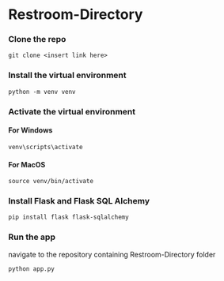 # Restroom-Directory

### Clone the repo
```
git clone <insert link here>
```

### Install the virtual environment
```
python -m venv venv
```

### Activate the virtual environment
#### For Windows
```
venv\scripts\activate
```
#### For MacOS
```
source venv/bin/activate
```

### Install Flask and Flask SQL Alchemy
```
pip install flask flask-sqlalchemy
```

### Run the app
navigate to the repository containing Restroom-Directory folder
```
python app.py
```

